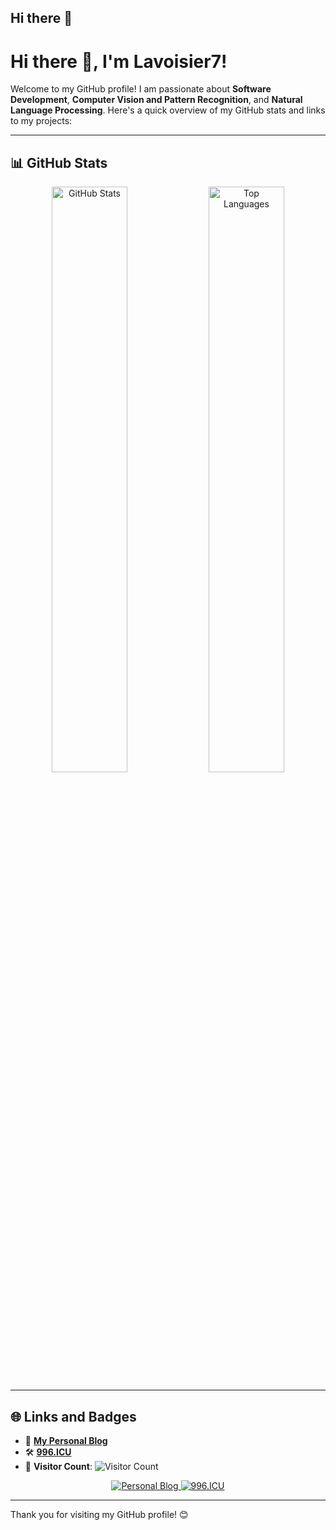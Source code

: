## Hi there 👋

<!--
**Lavoisier7/Lavoisier7** is a ✨ _special_ ✨ repository because its `README.md` (this file) appears on your GitHub profile.

Here are some ideas to get you started:

- 🔭 I’m currently working on ...
- 🌱 I’m currently learning ...
- 👯 I’m looking to collaborate on ...
- 🤔 I’m looking for help with ...
- 💬 Ask me about ...
- 📫 How to reach me: ...
- 😄 Pronouns: ...
- ⚡ Fun fact: ...
-->


# Hi there 👋, I'm Lavoisier7!

Welcome to my GitHub profile! I am passionate about **Software Development**, **Computer Vision and Pattern Recognition**, and **Natural Language Processing**. Here's a quick overview of my GitHub stats and links to my projects:

---

## 📊 GitHub Stats

<div align="center">
  <img src="https://github-readme-stats.vercel.app/api?username=Lavoisier7&show_icons=true&theme=radical" alt="GitHub Stats" width="49%" />
  <img src="https://github-readme-stats.vercel.app/api/top-langs/?username=Lavoisier7&layout=compact&theme=radical" alt="Top Languages" width="49%" />
</div>

---

## 🌐 Links and Badges

- 🔗 [**My Personal Blog**](https://lavoisier7.github.io)  
- 🛠️ [**996.ICU**](https://996.icu)  
- 👀 **Visitor Count**:  ![Visitor Count](https://komarev.com/ghpvc/?username=Lavoisier7&color=blue)

<div align="center">
  <a href="https://lavoisier7.github.io">
    <img src="https://img.shields.io/badge/link-Lavoisier-8A2BE2" alt="Personal Blog" />
  </a>
  <a href="https://996.icu">
    <img src="https://img.shields.io/badge/link-996.icu-red.svg" alt="996.ICU" />
  </a>
</div>

---

Thank you for visiting my GitHub profile! 😊
